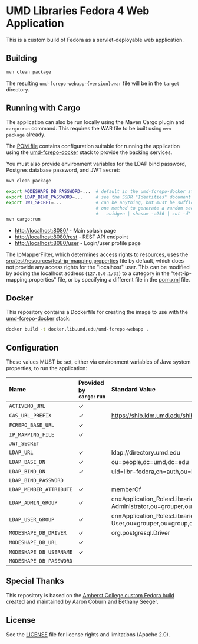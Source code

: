 # UMD Libraries Fedora 4 Web Application

This is a custom build of Fedora as a servlet-deployable web application.

## Building

```bash
mvn clean package
```

The resulting `umd-fcrepo-webapp-{version}.war` file will be in the `target` directory.

## Running with Cargo

The application can also be run locally using the Maven Cargo plugin and `cargo:run` command.
This requires the WAR file to be built using `mvn package` already.

The [POM file](pom.xml) contains configuration suitable for running the application using
the [umd-fcrepo-docker] stack to provide the backing services.

You must also provide environment variables for the LDAP bind password, Postgres
database password, and JWT secret:

```bash
mvn clean package

export MODESHAPE_DB_PASSWORD=...  # default in the umd-fcrepo-docker stack is "fcrepo"
export LDAP_BIND_PASSWORD=...     # see the SSDR "Identities" document for this
export JWT_SECRET=...             # can be anything, but must be sufficiently long
                                  # one method to generate a random secret is:
                                  #   uuidgen | shasum -a256 | cut -d' ' -f1
mvn cargo:run
```

* <http://localhost:8080/> - Main splash page
* <http://localhost:8080/rest> - REST API endpoint
* <http://localhost:8080/user> - Login/user profile page

The IpMapperFilter, which determines access rights to resources, uses the 
[src/test/resources/test-ip-mapping.properties](src/test/resources/test-ip-mapping.properties)
file by default, which does not provide any access rights for the "localhost" user. This can
be modified by adding the localhost address (`127.0.0.1/32`) to a category in the 
"test-ip-mapping.properties" file, or by specifying a different file in the [pom.xml](pom.xml) file. 

## Docker

This repository contains a Dockerfile for creating the image to use with the [umd-fcrepo-docker] stack:

```bash
docker build -t docker.lib.umd.edu/umd-fcrepo-webapp .
```

## Configuration

These values MUST be set, either via environment variables of Java system properties, to run
the application:

| Name | Provided by `cargo:run` | Standard Value |
|:--------------------------|:---|:---------------|
|`ACTIVEMQ_URL`                |✓||
|`CAS_URL_PREFIX`              |✓|https://shib.idm.umd.edu/shibboleth-idp/profile/cas|
|`FCREPO_BASE_URL`             |✓||
|`IP_MAPPING_FILE`             |✓||
|`JWT_SECRET`                  | ||
|`LDAP_URL`                    |✓|ldap://directory.umd.edu|
|`LDAP_BASE_DN`                |✓|ou=people,dc=umd,dc=edu|
|`LDAP_BIND_DN`                |✓|uid=libr-fedora,cn=auth,ou=ldap,dc=umd,dc=edu|
|`LDAP_BIND_PASSWORD`          | ||
|`LDAP_MEMBER_ATTRIBUTE`       |✓|memberOf|
|`LDAP_ADMIN_GROUP`            |✓|cn=Application_Roles:Libraries:FCREPO:FCREPO-Administrator,ou=grouper,ou=group,dc=umd,dc=edu|
|`LDAP_USER_GROUP`             |✓|cn=Application_Roles:Libraries:FCREPO:FCREPO-User,ou=grouper,ou=group,dc=umd,dc=edu|
|`MODESHAPE_DB_DRIVER`         |✓|org.postgresql.Driver|
|`MODESHAPE_DB_URL`            |✓||
|`MODESHAPE_DB_USERNAME`       |✓||
|`MODESHAPE_DB_PASSWORD`       | ||

## Special Thanks

This repository is based on the [Amherst College custom Fedora build](https://gitlab.amherst.edu/acdc/amherst-fedora-webapp) created and maintained by Aaron Coburn and Bethany Seeger.


## License

See the [LICENSE](LICENSE.md) file for license rights and limitations (Apache 2.0).

[umd-fcrepo-docker]: https://github.com/umd-lib/umd-fcrepo-docker
